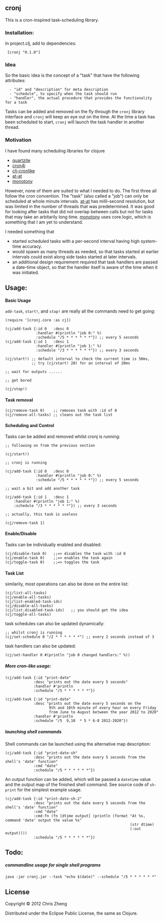 ## cronj

This is a cron-inspired task-scheduling library.

### Installation:
 
In project.clj, add to dependencies:
     
     [cronj "0.1.0"]

### Idea

So the basic idea is the concept of a "task" that have the following attributes:

      - "id" and "description" for meta description
      - "schedule", to specify when the task should run
      - "handler", the actual procedure that provides the functionality for a task

Tasks can be added and removed on the fly through the `cronj` library interface and `cronj` will keep an eye out on the time. At the time a task has been scheduled to start, `cronj` will launch the task handler in another thread.

### Motivation

I have found many scheduling libraries for clojure
  - [quartzite](https://github.com/michaelklishin/quartzite)
  - [cron4j](http://www.sauronsoftware.it/projects/cron4j)
  - [clj-cronlike](https://github.com/kognate/clj-cronlike)
  - [at-at](https://github.com/overtone/at-at)
  - [monotony](https://github.com/aredington/monotony)

However, none of them are suited to what I needed to do. The first three all follow the cron convention. The "task" (also called a "job") can only be scheduled at whole minute intervals. [at-at](https://github.com/overtone/at-at) has milli-second resolution, but was limited in the number of threads that was predetermined. It was good for looking after tasks that did not overlap between calls but not for tasks that may take an arbitarily long time. [monotony](https://github.com/aredington/monotony) uses core.logic, which is something that I am yet to understand.

I needed something that
  - started scheduled tasks with a per-second interval having high system-time accuracy.
  - would spawn as many threads as needed, so that tasks started at earlier intervals could exist along side tasks started at later intervals.
  - an additional design requirement required that task handlers are passed a date-time object, so that the handler itself is aware of the time when it was initiated.

## Usage:

#### Basic Usage

`add-task`, `start!`, and `stop!` are really all the commands need to get going:

    (require '[cronj.core :as cj])

    (cj/add-task {:id 0   :desc 0 
                  :handler #(println "job 0:" %) 
                  :schedule "/5 * * * * * *"}) ;; every 5 seconds
    (cj/add-task {:id 1   :desc 1 
                  :handler #(println "job 1:" %) 
                  :schedule "/3 * * * * * *"}) ;; every 3 seconds

    (cj/start!) ;; default interval to check the current time is 50ms, 
                ;; try (cj/start! 20) for an interval of 20ms

    ;; wait for outputs ......

    ;; get bored
    
    (cj/stop!)

#### Task removal
    (cj/remove-task 0)    ;; removes task with :id of 0
    (cj/remove-all-tasks) ;; cleans out the task list

#### Scheduling and Control

Tasks can be added and removed whilst cronj is running:

    ;; following on from the previous section

    (cj/start!)
    
    ;; cronj is running 

    (cj/add-task {:id 0   :desc 0 
                  :handler #(println "job 0:" %) 
                  :schedule "/5 * * * * * *"}) ;; every 5 seconds
    
    ;; wait a bit and add another task
    
    (cj/add-task {:id 1   :desc 1 
        :handler #(println "job 1:" %) 
        :schedule "/3 * * * * * *"}) ;; every 3 seconds    

    ;; actually, this task is useless
    
    (cj/remove-task 1)

#### Enable/Disable

Tasks can be individually enabled and disabled:

    (cj/disable-task 0)   ;;=> disables the task with :id 0
    (cj/enable-task 0)    ;;=> enables the task again
    (cj/toggle-task 0)    ;;=> toggles the task
    
#### Task List
similarily, most operations can also be done on the entire list:

    (cj/list-all-tasks)
    (cj/enable-all-tasks)
    (cj/list-enabled-task-ids)  
    (cj/disable-all-tasks)
    (cj/list-disabled-task-ids)   ;; you should get the idea
    (cj/toggle-all-tasks)

task schedules can also be updated dynamically:

    ;; whilst cronj is running
    (cj/set-schedule 0 "/2 * * * * * *") ;; every 2 seconds instead of 3

task handlers can also be updated:

    (cj/set-handler 0 #(println "job 0 changed handlers:" %))

##### More cron-like usage:

    (cj/add-task {:id "print-date"
                 :desc "prints out the date every 5 seconds"
                 :handler #'println
                 :schedule "/5 * * * * * *"})

    (cj/add-task {:id "print-date"
                 :desc "prints out the date every 5 seconds on the
                        9th and 10th minute of every hour on every Friday
                        from June to August between the year 2012 to 2020"
                 :handler #'println
                 :schedule "/5  9,10  * 5 * 6-8 2012-2020"})

##### launching shell commands

Shell commands can be launched using the alternative map description:

    (cj/add-task {:id "print-date-sh"
                 :desc "prints out the date every 5 seconds from the shell's 'date' function"
                 :cmd "date"
                 :schedule "/5 * * * * * *"})

An output function can be added, which will be passed a `datetime` value and the output map of the finished
shell command. See source code of `sh-print` for the simplest example usage.

    (cj/add-task {:id "print-date-sh-2"
                 :desc "prints out the date every 5 seconds from the shell's 'date' function"
                 :cmd "date"
                 :cmd-fn (fn [dtime output] (println (format "At %s, command 'date' output the value %s"
                                                             (str dtime)
                                                             (:out output))))
                 :schedule "/5 * * * * * *"})


## Todo:
##### commandline usage for single shell programs

    java -jar cronj.jar --task "echo $(date)" --schedule "/5 * * * * * *"

## License
Copyright © 2012 Chris Zheng

Distributed under the Eclipse Public License, the same as Clojure.
